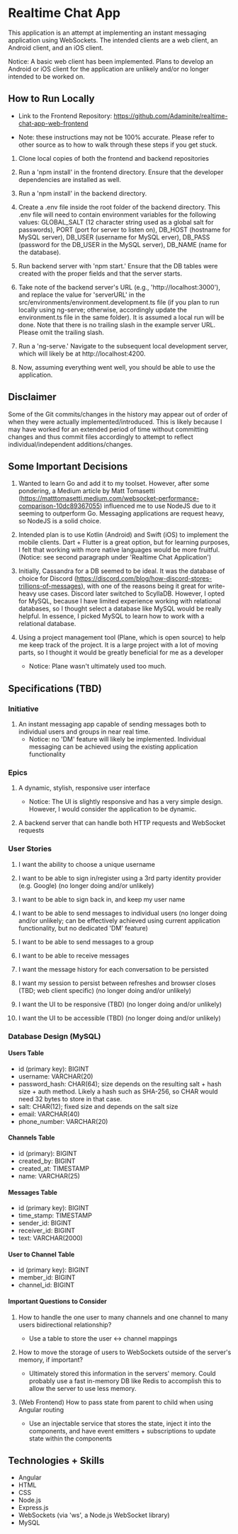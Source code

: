 # Realtime Chat App

This application is an attempt at implementing an instant messaging application using WebSockets. The intended clients are a web client, an Android client, and an iOS client.  

Notice: A basic web client has been implemented. Plans to develop an Android or iOS client for the application are unlikely and/or no longer intended to be worked on.

## How to Run Locally

* Link to the Frontend Repository: https://github.com/Adaminite/realtime-chat-app-web-frontend

* Note: these instructions may not be 100% accurate. Please refer to other source as to how to walk through these steps if you get stuck.

1. Clone local copies of both the frontend and backend repositories

2. Run a 'npm install' in the frontend directory. Ensure that the developer dependencies are installed as well. 

3. Run a 'npm install' in the backend directory.

4. Create a .env file inside the root folder of the backend directory. This .env file will need to contain environment variables for the following values: GLOBAL_SALT (12 character string used as a global salt for passwords), PORT (port for server to listen on), DB_HOST (hostname for MySQL server), DB_USER (username for MySQL erver), DB_PASS (password for the DB_USER in the MySQL server), DB_NAME (name for the database). 

5. Run backend server with 'npm start.' Ensure that the DB tables were created with the proper fields and that the server starts.

6. Take note of the backend server's URL (e.g., 'http://localhost:3000'), and replace the value for 'serverURL' in the src/environments/environment.development.ts file (if you plan to run locally using ng-serve; otherwise, accordingly update the environment.ts file in the same folder). It is assumed a local run will be done. Note that there is no trailing slash in the example server URL. Please omit the trailing slash.

7. Run a 'ng-serve.' Navigate to the subsequent local development server, which will likely be at http://localhost:4200. 

8. Now, assuming everything went well, you should be able to use the application.

## Disclaimer

Some of the Git commits/changes in the history may appear out of order of when they were actually implemented/introduced. This is likely because I may have worked for an extended period of time without committing changes and thus commit files accordingly to attempt to reflect individual/independent additions/changes.

## Some Important Decisions

1. Wanted to learn Go and add it to my toolset. However, after some pondering, a Medium article by Matt Tomasetti (https://matttomasetti.medium.com/websocket-performance-comparison-10dc89367055) influenced me to use NodeJS due to it seeming to outperform Go. Messaging applications are request heavy, so NodeJS is a solid choice.

2. Intended plan is to use Kotlin (Android) and Swift (iOS) to implement the mobile clients. Dart + Flutter is a great option, but for learning purposes, I felt that working with more native languages would be more fruitful. (Notice: see second paragraph under 'Realtime Chat Application')

3. Initially, Cassandra for a DB seemed to be ideal. It was the database of choice for Discord (https://discord.com/blog/how-discord-stores-trillions-of-messages), with one of the reasons being it great for write-heavy use cases. Discord later switched to ScyllaDB. However, I opted for MySQL, because I have limited experience working with relational databases, so I thought select a database like MySQL would be really helpful. In essence, I picked MySQL to learn how to work with a relational database. 

4. Using a project management tool (Plane, which is open source) to help me keep track of the project. It is a large project with a lot of moving parts, so I thought it would be greatly beneficial for me as a developer
    * Notice: Plane wasn't ultimately used too much. 

## Specifications (TBD)

### Initiative

1. An instant messaging app capable of sending messages both to individual users and groups in near real time. 
    * Notice: no 'DM' feature will likely be implemented. Individual messaging can be achieved using the existing application functionality

### Epics

1. A dynamic, stylish, responsive user interface 
    * Notice: The UI is slightly responsive and has a very simple design. However, I would consider the application to be dynamic.

2. A backend server that can handle both HTTP requests and WebSocket requests

### User Stories

1. I want the ability to choose a unique username

2. I want to be able to sign in/register using a 3rd party identity provider (e.g. Google) (no longer doing and/or unlikely)

3. I want to be able to sign back in, and keep my user name

4. I want to be able to send messages to individual users (no longer doing and/or unlikely; can be effectively achieved using current application functionality, but no dedicated 'DM' feature)

5. I want to be able to send messages to a group

6. I want to be able to receive messages

7. I want the message history for each conversation to be persisted

8. I want my session to persist between refreshes and browser closes (TBD; web client specific) (no longer doing and/or unlikely)

9. I want the UI to be responsive (TBD) (no longer doing and/or unlikely)

10. I want the UI to be accessible (TBD) (no longer doing and/or unlikely)

### Database Design (MySQL)

#### Users Table
* id (primary key): BIGINT
* username: VARCHAR(20)
* password_hash: CHAR(64); size depends on the resulting salt + hash size + auth method. Likely a hash such as SHA-256, so CHAR would need 32 bytes to store in that case.
* salt: CHAR(12); fixed size and depends on the salt size
* email: VARCHAR(40)
* phone_number: VARCHAR(20)

#### Channels Table
* id (primary): BIGINT
* created_by: BIGINT
* created_at: TIMESTAMP
* name: VARCHAR(25)


#### Messages Table
* id (primary key): BIGINT
* time_stamp: TIMESTAMP
* sender_id: BIGINT
* receiver_id: BIGINT
* text: VARCHAR(2000)

#### User to Channel Table
* id (primary key): BIGINT
* member_id: BIGINT
* channel_id: BIGINT


#### Important Questions to Consider
1. How to handle the one user to many channels and one channel to many users bidirectional relationship?
    * Use a table to store the user <-> channel mappings

2. How to move the storage of users to WebSockets outside of the server's memory, if important?
    * Ultimately stored this information in the servers' memory. Could probably use a fast in-memory DB like Redis to accomplish this to allow the server to use less memory.

3. (Web Frontend) How to pass state from parent to child when using Angular routing
    * Use an injectable service that stores the state, inject it into the components, and have event emitters + subscriptions to update state within the components

## Technologies + Skills

* Angular
* HTML
* CSS
* Node.js
* Express.js
* WebSockets (via 'ws', a Node.js WebSocket library)
* MySQL









